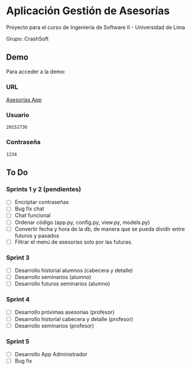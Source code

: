 # Aplicación Gestión de Asesorías

Proyecto para el curso de Ingeniería de Software II - Universidad de Lima

Grupo: CrashSoft

## Demo

Para acceder a la demo:

### URL

[Asesorías App](http://asesoriasapp.herokuapp.com/)

### Usuario

```
20152736
```

### Contraseña

```
1234
```

## To Do

### Sprints 1 y 2 (pendientes)
- [ ] Encriptar contraseñas
- [ ] Bug fix chat
- [ ] Chat funcional
- [ ] Ordenar código (app.py, config.py, view.py, models.py)
- [ ] Convertir fecha y hora de la db, de manera que se pueda dividir entre futuros y pasados
- [ ] Filtrar el menú de asesorías solo por las futuras.

### Sprint 3
- [ ] Desarrollo historial alumnos (cabecera y detalle)
- [ ] Desarrollo seminarios (alumno)
- [ ] Desarrollo futuros seminarios (alumno)

### Sprint 4
- [ ] Desarrollo próximas asesorías (profesor)
- [ ] Desarrollo historial cabecera y detalle (profesor)
- [ ] Desarrollo seminarios (profesor)

### Sprint 5
- [ ] Desarrollo App Administrador
- [ ] Bug fix
